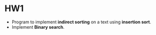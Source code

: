 # HW1

* Program to implement **indirect sorting** on a text using **insertion sort**.
* Implement **Binary search**.

